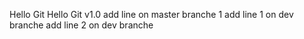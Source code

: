 Hello Git
Hello Git v1.0
add line on master branche 1
add line 1 on dev branche
add line 2 on dev branche

